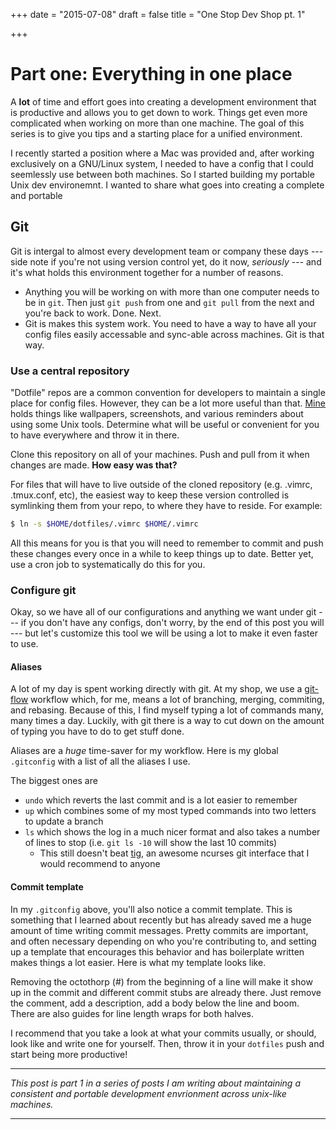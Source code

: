+++
date = "2015-07-08"
draft = false
title = "One Stop Dev Shop pt. 1"

+++

# Part one: Everything in one place
A **lot** of time and effort goes into creating a development environment that is productive and allows you to get down to work.
Things get even more complicated when working on more than one machine. The goal of this series is to give you tips and a starting place for a unified environment.

I recently started a position where a Mac was provided and, after working exclusively on a GNU/Linux system,
I needed to have a config that I could seemlessly use between both machines. So I started building my portable Unix dev environemnt.
I wanted to share what goes into creating a complete and portable

## Git
Git is intergal to almost every development team or company these days --- side note if you're not using version control yet, do it now, *seriously* ---
and it's what holds this environment together for a number of reasons.

* Anything you will be working on with more than one computer needs to be in `git`. Then just `git push` from one and `git pull` from the next and you're back to work. Done. Next.
* Git is makes this system work. You need to have a way to have all your config files easily accessable and sync-able across machines. Git is that way.

### Use a central repository
"Dotfile" repos are a common convention for developers to maintain a single place for config files.
However, they can be a lot more useful than that. [Mine](https://github.com/barbour-em/dotfiles) holds things like wallpapers, screenshots, and various reminders about
using some Unix tools. Determine what will be useful or convenient for you to have everywhere and throw it in there.

Clone this repository on all of your machines. Push and pull from it when changes are made. **How easy was that?**

For files that will have to live outside of the cloned repository (e.g. .vimrc, .tmux.conf, etc), the easiest way to keep these version controlled is symlinking them from
your repo, to where they have to reside. For example:

```bash
$ ln -s $HOME/dotfiles/.vimrc $HOME/.vimrc
```

All this means for you is that you will need to remember to commit and push these changes every once in a while to keep things up to date. Better yet, use a cron job to
systematically do this for you.

### Configure git
Okay, so we have all of our configurations and anything we want under git --- if you don't have any configs, don't worry, by the end of this post you will --- but let's
customize this tool we will be using a lot to make it even faster to use.

#### Aliases

A lot of my day is spent working directly with git. At my shop, we use a [git-flow](https://www.atlassian.com/git/tutorials/comparing-workflows/feature-branch-workflow)
workflow which, for me, means a lot of branching, merging, commiting, and rebasing. Because of this, I find myself typing a lot of commands many, many times a day.
Luckily, with git there is a way to cut down on the amount of typing you have to do to get stuff done.

Aliases are a *huge* time-saver for my workflow. Here is my global `.gitconfig` with a list of all the aliases I use.

<script src="https://gist.github.com/barbour-em/f13eab896dffca8c28b9.js"></script>

The biggest ones are

* `undo` which reverts the last commit and is a lot easier to remember
* `up` which combines some of my most typed commands into two letters to update a branch
* `ls` which shows the log in a much nicer format and also takes a number of lines to stop (i.e. `git ls -10` will show the last 10 commits)
    * This still doesn't beat [tig](https://github.com/jonas/tig), an awesome ncurses git interface that I would recommend to anyone

#### Commit template

In my `.gitconfig` above, you'll also notice a commit template. This is something that I learned about recently but has already saved me a huge amount of time writing
commit messages. Pretty commits are important, and often necessary depending on who you're contributing to, and setting up a template that encourages this behavior
and has boilerplate written makes things a lot easier. Here is what my template looks like.

<script src="https://gist.github.com/barbour-em/3b40a805c431a42b6181.js"></script>

Removing the octothorp (#) from the beginning of a line will make it show up in the commit and different commit stubs are already there. Just remove the comment,
add a description, add a body below the line and boom. There are also guides for line length wraps for both halves.

I recommend that you take a look at what your commits usually, or should, look like and write one for yourself. Then, throw it in your `dotfiles` push and start being more
productive!

---
*This post is part 1 in a series of posts I am writing about maintaining a consistent and portable
development envrionment across unix-like machines.*

---
